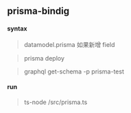 ## prisma-bindig

#### syntax

> datamodel.prisma 如果新增 field

> prisma deploy

> graphql get-schema -p prisma-test

#### run

> ts-node /src/prisma.ts
